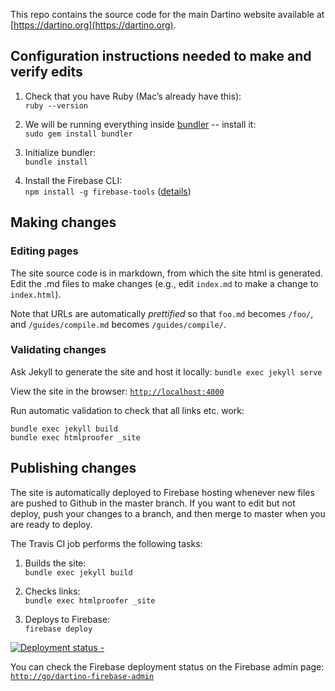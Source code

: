 This repo contains the source code for the main Dartino website available at [https://dartino.org](https://dartino.org).

## Configuration instructions needed to make and verify edits

1. Check that you have Ruby (Mac’s already have this):<br>
`ruby --version`

1. We will be running everything inside [bundler](http://bundler.io/) -- install
it:<br>
`sudo gem install bundler`

1. Initialize bundler:<br>
`bundle install`

1. Install the Firebase CLI:<br>
`npm install -g firebase-tools` ([details](https://www.firebase.com/docs/hosting/command-line-tool.html))

## Making changes

### Editing pages

The site source code is in markdown, from which the site html is generated. Edit
the .md files to make changes (e.g., edit `index.md` to make a change to
`index.html`).

Note that URLs are automatically *prettified* so that `foo.md` becomes `/foo/`,
and `/guides/compile.md` becomes `/guides/compile/`.


### Validating changes

Ask Jekyll to generate the site and host it locally:
`bundle exec jekyll serve`

View the site in the browser:
[`http://localhost:4000`](http://localhost:4000)

Run automatic validation to check that all links etc. work:
```
bundle exec jekyll build
bundle exec htmlproofer _site
```

## Publishing changes

The site is automatically deployed to Firebase hosting whenever new files are
pushed to Github in the master branch. If you want to edit but not deploy, push
your changes to a branch, and then merge to master when you are ready to deploy.

The Travis CI job performs the following tasks:

1. Builds the site:<br>
`bundle exec jekyll build`

1. Checks links:<br>
`bundle exec htmlproofer _site`

1. Deploys to Firebase:<br>
`firebase deploy`

[![Deployment status -](https://travis-ci.org/dartino/www.dartino.org.svg?branch=master)](https://travis-ci.org/dartino/www.dartino.org)

You can check the Firebase deployment status on the Firebase admin page:
[`http://go/dartino-firebase-admin`](http://go/dartino-firebase-admin)
